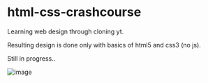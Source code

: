 # html-css-crashcourse
Learning web design through cloning yt.

Resulting design is done only with basics of html5 and css3 (no js).

Still in progress..

![image](https://user-images.githubusercontent.com/106174353/173559179-a4110f8f-979e-4b17-ad1f-62d45cad0c83.png)
